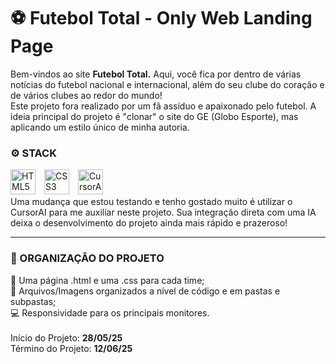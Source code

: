 # ⚽​ Futebol Total - Only Web Landing Page
Bem-vindos ao site <b>Futebol Total.</b> Aqui, você fica por dentro de várias notícias do futebol nacional e internacional, além do seu clube do coração e de vários clubes
ao redor do mundo!<br>
Este projeto fora realizado por um fã assíduo e apaixonado pelo futebol. A ideia principal do projeto é "clonar" o site do GE (Globo Esporte), mas aplicando um estilo único de minha autoria.
<br>
<h3>⚙️​ STACK</h3>
<div>
  <img src="https://cdn.jsdelivr.net/gh/devicons/devicon/icons/html5/html5-original.svg" width="40" alt="HTML5" style="margin-right: 10px;" />
  <img src="https://cdn.jsdelivr.net/gh/devicons/devicon/icons/css3/css3-original.svg" width="40" alt="CSS3" style="margin-right: 10px;" />
  <img src="https://static.cdnlogo.com/logos/c/23/cursor.svg" width="40" alt="CursorAI" style="margin-right: 10px;" />
</div>
Uma mudança que estou testando e tenho gostado muito é utilizar o CursorAI para me auxiliar neste projeto. Sua integração direta com uma IA deixa o desenvolvimento do
projeto ainda mais rápido e prazeroso!
<hr>
<h3>📁 ORGANIZAÇÃO DO PROJETO</h3>
📰​ Uma página .html e uma .css para cada time;<br>
📂 Arquivos/Imagens organizados a nível de código e em pastas e subpastas;<br>
​💻​ Responsividade para os principais monitores.
<br><br>
Início do Projeto: <b>28/05/25</b><br>
Término do Projeto: <b>12/06/25</b>
